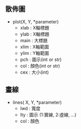
## 散佈圖

*   plot(X, Y, *parameter)
    *    xlab : X軸標題
    *   ylab : X軸標題
    *   main : 大標題
    *   xlim : X軸範圍
    *   ylim : Y軸範圍
    *   pch  : 圖示(int or str)
    *   col  : 顏色(int or str)
    *   cex  : 大小(int)


##  畫線
*   lines( X, Y, *parameter)
    *   lwd : 寬度
    *   lty : 圖示 (1:實線, 2:虛線, ...)
    *   col : 顏色


